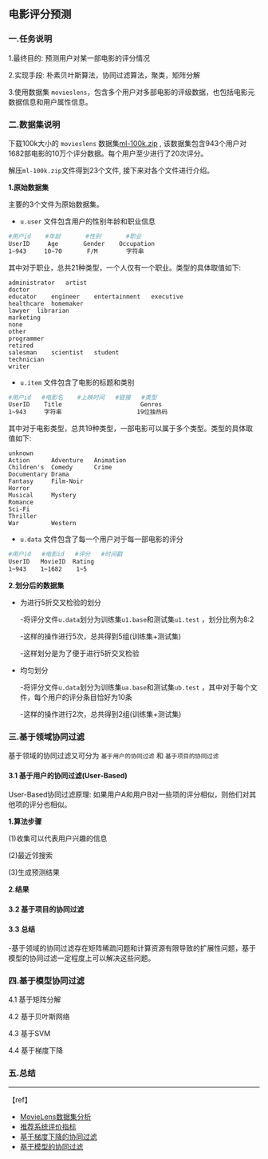 ## 电影评分预测



### 一.任务说明

1.最终目的: 预测用户对某一部电影的评分情况

2.实现手段: 朴素贝叶斯算法，协同过滤算法，聚类，矩阵分解

3.使用数据集 `movieslens`，包含多个用户对多部电影的评级数据，也包括电影元数据信息和用户属性信息。

### 二.数据集说明

下载100k大小的 `movieslens` 数据集[ml-100k.zip](http://files.grouplens.org/datasets/movielens/) , 该数据集包含943个用户对1682部电影的10万个评分数据。每个用户至少进行了20次评分。

解压`ml-100k.zip`文件得到23个文件, 接下来对各个文件进行介绍。

**1.原始数据集**

主要的3个文件为原始数据集。

- `u.user` 文件包含用户的性别年龄和职业信息

```bash
#用户id    #年龄       #性别       #职业     
UserID     Age       Gender    Occupation  
1~943     10~70       F/M   	 字符串   
```

其中对于职业，总共21种类型，一个人仅有一个职业。类型的具体取值如下:

```
administrator	artist
doctor
educator	engineer	entertainment	executive
healthcare	homemaker
lawyer	librarian
marketing
none
other
programmer
retired
salesman	scientist	student
technician
writer
```

- `u.item` 文件包含了电影的标题和类别

```bash
#用户id   #电影名    #上映时间	#链接   #类型   
UserID    Title    					 Genres
1~943     字符串	 				  19位独热码
```

其中对于电影类型，总共19种类型，一部电影可以属于多个类型。类型的具体取值如下:

```
unknown
Action      Adventure   Animation
Children's	Comedy	    Crime
Documentary	Drama
Fantasy     Film-Noir
Horror      
Musical     Mystery
Romance   
Sci-Fi
Thriller
War         Western
```

- `u.data` 文件包含了每一个用户对于每一部电影的评分

```bash
#用户id   #电影id   #评分   #时间戳
UserID   MovieID  Rating  
1~943    1~1682    1~5    
```

**2.划分后的数据集**

- 为进行5折交叉检验的划分

  -将评分文件`u.data`划分为训练集`u1.base`和测试集`u1.test` ，划分比例为8:2

  -这样的操作进行5次，总共得到5组(训练集+测试集)

  -这样划分是为了便于进行5折交叉检验

- 均匀划分

  -将评分文件`u.data`划分为训练集`ua.base`和测试集`ub.test` ，其中对于每个文件，每个用户的评分条目恰好为10条

  -这样的操作进行2次，总共得到2组(训练集+测试集)

### 三.基于领域协同过滤

基于领域的协同过滤又可分为 `基于用户的协同过滤` 和 `基于项目的协同过滤`

#### 3.1 基于用户的协同过滤(User-Based)

User-Based协同过滤原理: 如果用户A和用户B对一些项的评分相似，则他们对其他项的评分也相似。

**1.算法步骤**

(1)收集可以代表用户兴趣的信息

(2)最近邻搜索

(3)生成预测结果

**2.结果**







#### 3.2 基于项目的协同过滤





#### 3.3 总结

-基于领域的协同过滤存在矩阵稀疏问题和计算资源有限导致的扩展性问题，基于模型的协同过滤一定程度上可以解决这些问题。



### 四.基于模型协同过滤

4.1 基于矩阵分解



4.2 基于贝叶斯网络



4.3 基于SVM



4.4 基于梯度下降





### 五.总结















****

【ref】

- [MovieLens数据集分析](https://www.cnblogs.com/muchen/p/6881823.html)
- [推荐系统评价指标](https://wenku.baidu.com/view/c9aea79668dc5022aaea998fcc22bcd126ff422b.html)
- [基于梯度下降的协同过滤](https://blog.csdn.net/zhq9695/article/details/83025632
  )
- [基于模型的协同过滤](https://www.cnblogs.com/chenliyang/p/6548306.html)